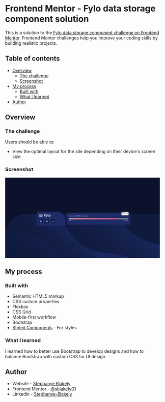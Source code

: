 # Frontend Mentor - Fylo data storage component solution

This is a solution to the [Fylo data storage component challenge on Frontend Mentor](https://www.frontendmentor.io/challenges/fylo-data-storage-component-1dZPRbV5n). Frontend Mentor challenges help you improve your coding skills by building realistic projects. 

## Table of contents

- [Overview](#overview)
  - [The challenge](#the-challenge)
  - [Screenshot](#screenshot)
- [My process](#my-process)
  - [Built with](#built-with)
  - [What I learned](#what-i-learned)
- [Author](#author)

## Overview

### The challenge

Users should be able to:

- View the optimal layout for the site depending on their device's screen size

### Screenshot

![](./images/Screenshot.png)

## My process

### Built with

- Semantic HTML5 markup
- CSS custom properties
- Flexbox
- CSS Grid
- Mobile-first workflow
- Bootstrap
- [Styled Components](https://styled-components.com/) - For styles

### What I learned

I learned how to better use Bootstrap to develop designs and how to balance Bootstrap with custom CSS for UI design.


## Author

- Website - [Stephanye Blakely](https://www.stephanyeblakely.com)
- Frontend Mentor - [@sblakely01](https://www.frontendmentor.io/profile/sblakely01)
- LinkedIn - [Stephanye-Blakely](https://www.linkedIn.com/in/stephanye-blakely)
